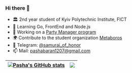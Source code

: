 ### Hi there 👋

- 🏛️ 2nd year student of Kyiv Polytechnic Institute, FICT
- 🌱 Learning Go, FrontEnd and Node.js
- 🔭 Working on a [Party Manager program](https://github.com/samurai-of-honor/party-manager)
- 🌍 Сontribute to the student organization [Metaboros](https://github.com/Metaboros)
- 💬 Telegram: [@samurai_of_honor](https://telegram.me/samurai_of_honor)
- 📫 Mail: [pashabaran1207@gmail.com](mailto:pashabaran1207@gmail.com)

| <a href="https://github.com/anuraghazra/github-readme-stats"><img align="center" src="https://github-readme-stats.vercel.app/api?username=samurai-of-honor&count_private=true&hide=stars,issues&show_icons=true&include_all_commits=true&count_private=true&title_color=fff&icon_color=79ff97&text_color=9f9f9f&bg_color=151515" alt="Pasha's GitHub stats" /></a> | <a href="https://github.com/anuraghazra/github-readme-stats"><img align="center" src="https://github-readme-stats.vercel.app/api/top-langs/?username=samurai-of-honor&langs_count=6&layout=compact&title_color=fff&icon_color=79ff97&text_color=9f9f9f&bg_color=151515" /></a> |
| ------------- | ------------- |
